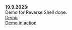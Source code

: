 **19.9.2023:**   
Demo for Reverse Shell done.   
[Demo](payloads/revshell_demo)   
[Demo in action](https://youtu.be/8v6djrHg2qI)   

